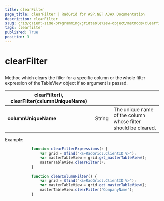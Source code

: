 ```yaml
---
title: clearFilter
page_title: clearFilter | RadGrid for ASP.NET AJAX Documentation
description: clearFilter
slug: grid/client-side-programming/gridtableview-object/methods/clearfilter
tags: clearfilter
published: True
position: 3
---
```


# clearFilter



## 

Method which clears the filter for a specific column or the whole filter expression of the TableView object if no argument is passed.


|  **clearFilter(), clearFilter(columnUniqueName)**  |  |  |
| ------ | ------ | ------ |
| **columnUniqueName** |String|The unique name of the column whose filter should be cleared.|

Example:

````JavaScript
	        function clearFilterExpressions() {
	            var grid = $find("<%=RadGrid1.ClientID %>");
	            var masterTableView = grid.get_masterTableView();
	            masterTableView.clearFilter();
	        }
	
	        function clearColumnFilter() {
	            var grid = $find("<%=RadGrid1.ClientID %>");
	            var masterTableView = grid.get_masterTableView();
	            masterTableView.clearFilter("CompanyName");
	        }
````


